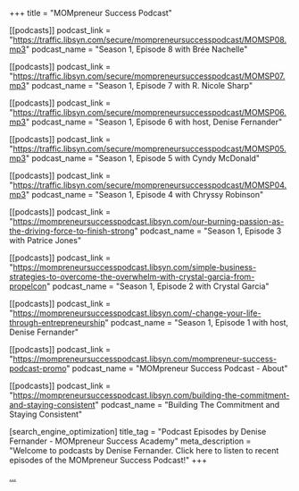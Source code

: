 +++
title = "MOMpreneur Success Podcast"

[[podcasts]]
podcast_link = "https://traffic.libsyn.com/secure/mompreneursuccesspodcast/MOMSP08.mp3"
podcast_name = "Season 1, Episode 8 with Brée Nachelle"

[[podcasts]]
podcast_link = "https://traffic.libsyn.com/secure/mompreneursuccesspodcast/MOMSP07.mp3"
podcast_name = "Season 1, Episode 7 with R. Nicole Sharp"

[[podcasts]]
podcast_link = "https://traffic.libsyn.com/secure/mompreneursuccesspodcast/MOMSP06.mp3"
podcast_name = "Season 1, Episode 6 with host, Denise Fernander"

[[podcasts]]
podcast_link = "https://traffic.libsyn.com/secure/mompreneursuccesspodcast/MOMSP05.mp3"
podcast_name = "Season 1, Episode 5 with Cyndy McDonald"

[[podcasts]]
podcast_link = "https://traffic.libsyn.com/secure/mompreneursuccesspodcast/MOMSP04.mp3"
podcast_name = "Season 1, Episode 4 with Chryssy Robinson"

[[podcasts]]
podcast_link = "https://mompreneursuccesspodcast.libsyn.com/our-burning-passion-as-the-driving-force-to-finish-strong"
podcast_name = "Season 1, Episode 3 with Patrice Jones"

[[podcasts]]
podcast_link = "https://mompreneursuccesspodcast.libsyn.com/simple-business-strategies-to-overcome-the-overwhelm-with-crystal-garcia-from-propelcon"
podcast_name = "Season 1, Episode 2 with Crystal Garcia"

[[podcasts]]
podcast_link = "https://mompreneursuccesspodcast.libsyn.com/-change-your-life-through-entrepreneurship"
podcast_name = "Season 1, Episode 1 with host, Denise Fernander"

[[podcasts]]
podcast_link = "https://mompreneursuccesspodcast.libsyn.com/mompreneur-success-podcast-promo"
podcast_name = "MOMpreneur Success Podcast - About"

[[podcasts]]
podcast_link = "https://mompreneursuccesspodcast.libsyn.com/building-the-commitment-and-staying-consistent"
podcast_name = "Building The Commitment and Staying Consistent"

[search_engine_optimization]
title_tag = "Podcast Episodes by Denise Fernander - MOMpreneur Success Academy"
meta_description = "Welcome to podcasts by Denise Fernander. Click here to listen to recent episodes of the MOMpreneur Success Podcast!"
+++

<a target="_blank" rel="noopener" href="&lt;iframe title=&quot;Embed Player&quot; style=&quot;border: none;&quot; src=&quot;//play.libsyn.com/embed/episode/id/23150708/height/192/theme/modern/size/large/thumbnail/no/custom-color/ffffff/time-start/00:00:00/hide-playlist/yes&quot; height=&quot;192&quot; width=&quot;100%&quot; scrolling=&quot;no&quot; allowfullscreen=&quot;&quot; webkitallowfullscreen=&quot;true&quot; mozallowfullscreen=&quot;true&quot; oallowfullscreen=&quot;true&quot; msallowfullscreen=&quot;true&quot;&gt;&lt;/iframe&gt;https://mompreneursuccesspodcast.libsyn.com/building-the-commitment-and-staying-consistent">...</a>
